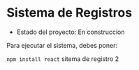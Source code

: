 <h1> Sistema de Registros </h1>

- Estado del proyecto: En construccion

Para ejecutar el sistema, debes poner:

``` npm install react ```
sitema de registro 2
